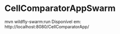 # CellComparatorAppSwarm

mvn wildfly-swarm:run
Disponível em: http://localhost:8080/CellComparatorApp/
